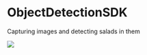 # ObjectDetectionSDK
Capturing images and detecting salads in them

[![](https://jitpack.io/v/engbassemwaheed/ObjectDetectionSDK.svg)](https://jitpack.io/#engbassemwaheed/ObjectDetectionSDK)

